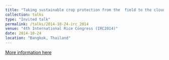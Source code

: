 ```yaml
---
title: "Taking sustainable crop protection from the  field to the cloud"
collection: talks
type: "Invited talk"
permalink: /talks/2014-10-24-irc_2014
venue: "4th International Rice Congress (IRC2014)"
date: 2014-10-24
location: "Bangkok, Thailand"
---
```


[More information here](https://figshare.com/articles/Taking_Sustainable_Crop_Protection_From_the_Field_to_the_Cloud/1225800)
